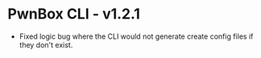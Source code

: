 # PwnBox CLI - v1.2.1

* Fixed logic bug where the CLI would not generate create config files if they don't exist.
